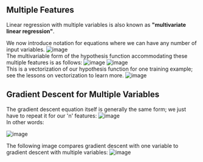 ## Multiple Features
Linear regression with multiple variables is also known as **"multivariate linear regression"**.

We now introduce notation for equations where we can have any number of input variables.
![image](https://user-images.githubusercontent.com/92245436/147384261-f43a6bcf-d995-41de-b5a3-1e33fe75042d.png) <br>
The multivariable form of the hypothesis function accommodating these multiple features is as follows:
![image](https://user-images.githubusercontent.com/92245436/147384297-38e0061a-afe7-4c4e-b252-d1544254f6c0.png)
![image](https://user-images.githubusercontent.com/92245436/147384301-0ce9a9f2-f2e7-400b-9c18-2fc77cf95edf.png) <br>
This is a vectorization of our hypothesis function for one training example; see the lessons on vectorization to learn more.
![image](https://user-images.githubusercontent.com/92245436/147384307-26aafc16-d2b4-400c-a990-53c20fb5ec33.png)

## Gradient Descent for Multiple Variables
The gradient descent equation itself is generally the same form; we just have to repeat it for our 'n' features:
![image](https://user-images.githubusercontent.com/92245436/147384347-87361615-8766-4472-83c2-c9f61a59c71e.png) <br>
In other words:

![image](https://user-images.githubusercontent.com/92245436/147384353-6f36318f-1660-4a9f-80e6-d56c95ee735f.png)

The following image compares gradient descent with one variable to gradient descent with multiple variables:
![image](https://user-images.githubusercontent.com/92245436/147384367-e0bcb3b3-b528-4f0c-a8da-fe4b4ceaa187.png)
